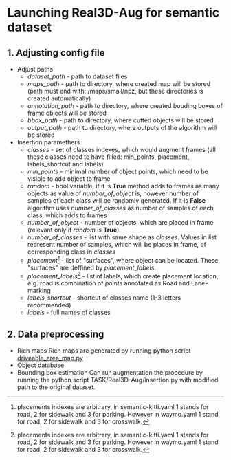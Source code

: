 # Launching Real3D-Aug for semantic dataset

## 1. Adjusting config file

- Adjust paths
   - *dataset_path* - path to dataset files
   - *maps_path* - path to directory, where created map will be stored (path must end with: /maps/small/npz, but these directories is created automatically)
   - *annotation_path* - path to directory, where created bouding boxes of frame objects will be stored
   - *bbox_path* - path to directory, where cutted objects will be stored
   - *output_path* - path to directory, where outputs of the algorithm will be stored
- Insertion paramethers
   - *classes* - set of classes indexes, which would augment frames (all these classes need to have filled: min_points, placement, labels_shortcut and labels)
   - *min_points* - minimal number of object points, which need to be visible to add object to frame
   - *random* - bool variable, if it is **True** method adds to frames as many objects as value of *number_of_object* is, however number of samples of each class will be randomly generated. If it is **False** algorithm uses *number_of_classes* as number of samples of each class, which adds to frames
   - *number_of_object* - number of objects, which are placed in frame (relevant only if *random* is **True**)
   - *number_of_classes* - list with same shape as *classes*. Values in list represent number of samples, which will be places in frame, of corresponding class in *classes*
   - *placement*[^*] - list of "surfaces", where object can be located. These "surfaces" are deffined by *placement_labels*.
   - *placement_labels*[^*] - list of labels, which create placement location, e.g. road is combination of points annotated as Road and Lane-marking
   - *labels_shortcut* - shortcut of classes name (1-3 letters recommended)
   - *labels* - full names of classes


[^*]: placements indexes are arbitrary, in semantic-kitti.yaml 1 stands for road, 2 for sidewalk and 3 for parking. However in waymo.yaml 1 stand for road, 2 for sidewalk and 3 for crosswalk.

## 2. Data preprocessing
- Rich maps
Rich maps are generated by running python script [driveable_area_map.py](pcl-augmentation/semantic-segmentation/rich_map/drivable_area_map.py)
- Object database
- Bounding box estimation
Can run augmentation the procedure by running the python script TASK/Real3D-Aug/insertion.py with modified path to the original dataset.
